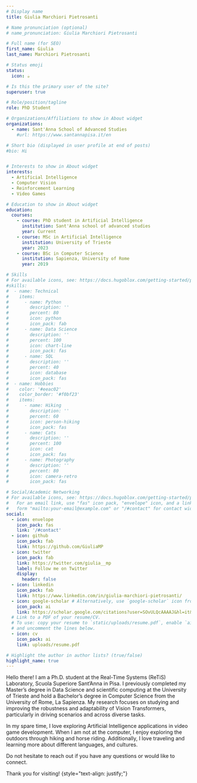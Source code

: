 ```yaml
---
# Display name
title: Giulia Marchiori Pietrosanti

# Name pronunciation (optional)
# name_pronunciation: Giulia Marchiori Pietrosanti

# Full name (for SEO)
first_name: Giulia
last_name: Marchiori Pietrosanti

# Status emoji
status:
  icon: ☕️

# Is this the primary user of the site?
superuser: true

# Role/position/tagline
role: PhD Student

# Organizations/Affiliations to show in About widget
organizations:
  - name: Sant'Anna School of Advanced Studies
    #url: https://www.santannapisa.it/en

# Short bio (displayed in user profile at end of posts)
#bio: Hi


# Interests to show in About widget
interests:
  - Artificial Intelligence
  - Computer Vision
  - Reinforcement Learning
  - Video Games

# Education to show in About widget
education:
  courses:
    - course: PhD student in Artificial Intelligence
      institution: Sant'Anna school of advanced studies
      year: Current
    - course: MSc in Artificial Intelligence
      institution: University of Trieste
      year: 2023
    - course: BSc in Computer Science
      institution: Sapienza, University of Rome
      year: 2019

# Skills
# For available icons, see: https://docs.hugoblox.com/getting-started/page-builder/#icons
#skills:
#  - name: Technical
#    items:
#      - name: Python
#        description: ''
#        percent: 80
#        icon: python
#        icon_pack: fab
#      - name: Data Science
#        description: ''
#        percent: 100
#        icon: chart-line
#        icon_pack: fas
#      - name: SQL
#        description: ''
#        percent: 40
#        icon: database
#        icon_pack: fas
#  - name: Hobbies
#    color: '#eeac02'
#    color_border: '#f0bf23'
#    items:
#      - name: Hiking
#        description: ''
#        percent: 60
#        icon: person-hiking
#        icon_pack: fas
#      - name: Cats
#        description: ''
#        percent: 100
#        icon: cat
#        icon_pack: fas
#      - name: Photography
#        description: ''
#        percent: 80
#        icon: camera-retro
#        icon_pack: fas

# Social/Academic Networking
# For available icons, see: https://docs.hugoblox.com/getting-started/page-builder/#icons
#   For an email link, use "fas" icon pack, "envelope" icon, and a link in the
#   form "mailto:your-email@example.com" or "/#contact" for contact widget.
social:
  - icon: envelope
    icon_pack: fas
    link: '/#contact'
  - icon: github
    icon_pack: fab
    link: https://github.com/GiuliaMP
  - icon: twitter
    icon_pack: fab
    link: https://twitter.com/giulia__mp
    label: Follow me on Twitter
    display:
      header: false
  - icon: linkedin
    icon_pack: fab
    link: https://www.linkedin.com/in/giulia-marchiori-pietrosanti/
  - icon: google-scholar # Alternatively, use `google-scholar` icon from `ai` icon pack. previous: graduation-cap from fas
    icon_pack: ai
    link: https://scholar.google.com/citations?user=SOvULQcAAAAJ&hl=it&oi=ao
  # Link to a PDF of your resume/CV.
  # To use: copy your resume to `static/uploads/resume.pdf`, enable `ai` icons in `params.yaml`,
  # and uncomment the lines below.
  - icon: cv
    icon_pack: ai
    link: uploads/resume.pdf

# Highlight the author in author lists? (true/false)
highlight_name: true
---
```


Hello there! I am a Ph.D. student at the Real-Time Systems (ReTiS) Laboratory, Scuola Superiore Sant’Anna in Pisa. I previously completed my Master’s degree in Data Science and scientific computing at the University of Trieste and hold a Bachelor’s degree in Computer Science from the University of Rome, La Sapienza. My research focuses on studying and improving the robustness and adaptability of Vision Transformers, particularly in driving scenarios and across diverse tasks.

In my spare time, I love exploring Artificial Intelligence applications in video game development. When I am not at the computer, I enjoy exploring the outdoors through hiking and horse riding. Additionally, I love traveling and learning more about different languages, and cultures.

Do not hesitate to reach out if you have any questions or would like to connect.

Thank you for visiting!
{style="text-align: justify;"}